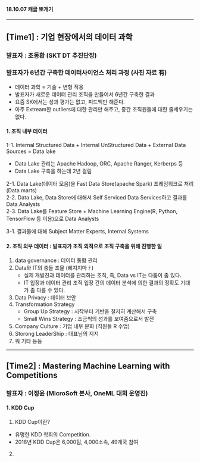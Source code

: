 #### 18.10.07 캐글 뽀개기

<hr>

## [Time1] : 기업 현장에서의 데이터 과학
### 발표자 : 조동환 (SKT DT 추진단장)
### 발표자가 6년간 구축한 데이터사이언스 처리 과정 (사진 자료 有)
* 데이터 과학 = 기술 + 변형 적용 <br>
* 발표자가 새로운 데이터 관리 조직을 만들어서 6년간 구축한 결과
* 요즘 SK에서는 성과 평가는 없고, 피드백만 해준다.
* 아주 Extream한 outliers에 대한 관리만 해주고, 중간 조직원들에 대한 줄세우기는 없다.

#### 1. 조직 내부 데이터 
1-1. Internal Structured Data + Internal UnStructured Data + External Data Sources = Data lake <br>
  * Data Lake 관리는 Apache Hadoop, ORC, Apache Ranger, Kerberps 등
  * Data Lake 구축을 하는데 2년 걸림

2-1. Data Lake(데이터 모음)을 Fast Data Store(apache Spark) 프레임워크로 처리(Data marts) <br>
2-2. Data Lake, Data Store에 대해서 Self Serviced Data Services하고 결과를 Data Analysts <br>
2-3. Data Lake를 Feature Store + Machine Learning Engine(R, Python, TensorFlow 등 이용)으로 Data Analysts

3-1. 결과물에 대해 Subject Matter Experts, Internal Systems

#### 2. 조직 외부 데이터 : 발표자가 조직 외적으로 조직 구축을 위해 진행한 일
1. data governance : 데이터 통합 관리
2. Data와 IT의 충돌 조율 (삐지지마ㅏ) <br>
    * 실제 개발진과 데이터를 관리하는 조직, 즉, Data vs IT는 다툼이 좀 있다.
    * IT 입장과 데이터 관리 조직 입장 간의 데이터 분석에 의한 결과의 정확도 기대가 좀 다를 수 있다.
3. Data Privacy : 데이터 보안
4. Transformation Strategy <br>
    * Group Up Strategy : 시작부터 기반을 철저히 계산해서 구축
    * Small Wins Strategy : 조금씩의 성과를 보여줌으로서 발전
5. Company Culture : 기업 내부 문화 (직원들 R 수업)
6. Storong LeaderShip : 대표님의 지지
7. 뭐 기타 등등

<hr>

## [Time2] : Mastering Machine Learning with Competitions
### 발표자 : 이정윤 (MicroSoft 본사, OneML 대회 운영진)

#### 1. KDD Cup
1. KDD Cup이란?
  * 유명한 KDD 학회의 Competition. 
  * 2018년 KDD Cup은 6,000팀, 4,000소속, 49개국 참여
2. 

